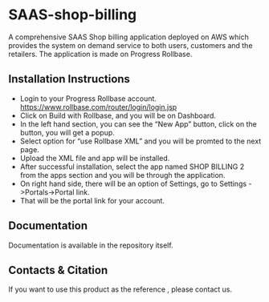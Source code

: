 # SAAS-shop-billing
A comprehensive SAAS Shop billing application deployed on AWS which provides the system on demand service to both users, customers
and the retailers. The application is made on Progress Rollbase.

Installation Instructions
--------------------------
- Login to your Progress Rollbase account.
	https://www.rollbase.com/router/login/login.jsp
- Click on Build with Rollbase, and you will be on Dashboard.
- In the left hand section, you can see the “New App” button, click on the button, you will get a
popup.
- Select option for “use Rollbase XML” and you will be promted to the next page.
- Upload the XML file and app will be installed.
- After successful installation, select the app named SHOP BILLING 2 from the apps section and
you will be through the application.
- On right hand side, there will be an option of Settings, go to Settings ->Portals->Portal link.
- That will be the portal link for your account.

Documentation
--------------
 Documentation is available in the repository itself.

Contacts & Citation
--------------------
If you want to use this product as the reference , please contact us.


